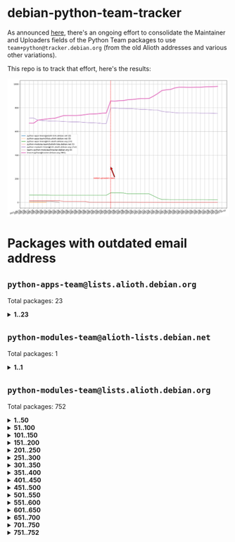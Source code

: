 # debian-python-team-tracker



As announced [here](https://lists.debian.org/debian-python/2021/08/msg00006.html), there's an ongoing effort to consolidate the Maintainer and Uploaders fields of the Python Team packages to use `team+python@tracker.debian.org` (from the old Alioth addresses and various other variations).



This repo is to track that effort, here's the results:



![Python team emails](images/python_team_emails.svg)


# Packages with outdated email address

## `python-apps-team@lists.alioth.debian.org`
Total packages: 23
<details>
<summary><b>1..23</b></summary>


| # | Package | Version |
| --- | --- | --- |
| 1 | [archmage](https://tracker.debian.org/archmage) | 1:0.4.2.1-1 |
| 2 | [beets](https://tracker.debian.org/beets) | 1.4.9-7 |
| 3 | [ctop](https://tracker.debian.org/ctop) | 1.0.0-2.1 |
| 4 | [cython](https://tracker.debian.org/cython) | 0.29.14-1 |
| 5 | [db2twitter](https://tracker.debian.org/db2twitter) | 0.6-1.1 |
| 6 | [dodgy](https://tracker.debian.org/dodgy) | 0.1.9-3 |
| 7 | [etm](https://tracker.debian.org/etm) | 3.2.30-1.1 |
| 8 | [firmware-microbit-micropython](https://tracker.debian.org/firmware-microbit-micropython) | 1.0.1-2 |
| 9 | [flatlatex](https://tracker.debian.org/flatlatex) | 0.8-1.1 |
| 10 | [freealchemist](https://tracker.debian.org/freealchemist) | 0.5-1.1 |
| 11 | [kanboard-cli](https://tracker.debian.org/kanboard-cli) | 0.0.2-1.1 |
| 12 | [lightyears](https://tracker.debian.org/lightyears) | 1.4-2 |
| 13 | [muttdown](https://tracker.debian.org/muttdown) | 0.3.4-1 |
| 14 | [pelican](https://tracker.debian.org/pelican) | 4.0.1+dfsg-1.1 |
| 15 | [pipenv](https://tracker.debian.org/pipenv) | 11.9.0-1.1 |
| 16 | [prospector](https://tracker.debian.org/prospector) | 1.1.7-2 |
| 17 | [pybik](https://tracker.debian.org/pybik) | 3.0-3.1 |
| 18 | [radon](https://tracker.debian.org/radon) | 4.1.0+dfsg-1 |
| 19 | [retweet](https://tracker.debian.org/retweet) | 0.10-1.1 |
| 20 | [sen](https://tracker.debian.org/sen) | 0.6.1-0.1 |
| 21 | [sinntp](https://tracker.debian.org/sinntp) | 1.6-1.2 |
| 22 | [smem](https://tracker.debian.org/smem) | 1.5-1.1 |
| 23 | [voltron](https://tracker.debian.org/voltron) | 0.1.7+git20200109-1.1 |
</details>

## `python-modules-team@alioth-lists.debian.net`
Total packages: 1
<details>
<summary><b>1..1</b></summary>


| # | Package | Version |
| --- | --- | --- |
| 1 | [setuptools-scm](https://tracker.debian.org/setuptools-scm) | 4.1.2-3 |
</details>

## `python-modules-team@lists.alioth.debian.org`
Total packages: 752
<details>
<summary><b>1..50</b></summary>


| # | Package | Version |
| --- | --- | --- |
| 1 | [aiowsgi](https://tracker.debian.org/aiowsgi) | 0.7-1.1 |
| 2 | [anorack](https://tracker.debian.org/anorack) | 0.2.7-1 |
| 3 | [anosql](https://tracker.debian.org/anosql) | 1.0.1-1 |
| 4 | [appdirs](https://tracker.debian.org/appdirs) | 1.4.4-1 |
| 5 | [asn1crypto](https://tracker.debian.org/asn1crypto) | 1.4.0-1 |
| 6 | [astral](https://tracker.debian.org/astral) | 1.6.1-2 |
| 7 | [authheaders](https://tracker.debian.org/authheaders) | 0.13.0-1 |
| 8 | [authres](https://tracker.debian.org/authres) | 1.2.0-2 |
| 9 | [automat](https://tracker.debian.org/automat) | 20.2.0-1 |
| 10 | [azure-cosmos-table-python](https://tracker.debian.org/azure-cosmos-table-python) | 1.0.5+git20191025-5 |
| 11 | [babelfish](https://tracker.debian.org/babelfish) | 0.5.4-3 |
| 12 | [bdist-nsi](https://tracker.debian.org/bdist-nsi) | 0.1.5-2 |
| 13 | [behave](https://tracker.debian.org/behave) | 1.2.6-3 |
| 14 | [bernhard](https://tracker.debian.org/bernhard) | 0.2.6-2 |
| 15 | [betamax](https://tracker.debian.org/betamax) | 0.8.1-2 |
| 16 | [bibtexparser](https://tracker.debian.org/bibtexparser) | 1.1.0+ds-3 |
| 17 | [binaryornot](https://tracker.debian.org/binaryornot) | 0.4.4+dfsg-4 |
| 18 | [bitstruct](https://tracker.debian.org/bitstruct) | 8.9.0-1 |
| 19 | [blessings](https://tracker.debian.org/blessings) | 1.6-3 |
| 20 | [blinker](https://tracker.debian.org/blinker) | 1.4+dfsg1-0.3 |
| 21 | [bottleneck](https://tracker.debian.org/bottleneck) | 1.2.1+ds1-2 |
| 22 | [case](https://tracker.debian.org/case) | 1.5.3+dfsg-3 |
| 23 | [celery-batches](https://tracker.debian.org/celery-batches) | 0.2-2 |
| 24 | [celery-haystack](https://tracker.debian.org/celery-haystack) | 0.10-4 |
| 25 | [cerealizer](https://tracker.debian.org/cerealizer) | 0.8.1-3 |
| 26 | [chardet](https://tracker.debian.org/chardet) | 4.0.0-1 |
| 27 | [chargebee-python](https://tracker.debian.org/chargebee-python) | 1.6.6-1 |
| 28 | [chargebee2-python](https://tracker.debian.org/chargebee2-python) | 2.7.3-1 |
| 29 | [circuits](https://tracker.debian.org/circuits) | 3.1.0+ds1-2 |
| 30 | [codicefiscale](https://tracker.debian.org/codicefiscale) | 0.9+ds0-2 |
| 31 | [colorclass](https://tracker.debian.org/colorclass) | 2.2.0-2.1 |
| 32 | [colorspacious](https://tracker.debian.org/colorspacious) | 1.1.2-2 |
| 33 | [commonmark](https://tracker.debian.org/commonmark) | 0.9.1-3 |
| 34 | [configobj](https://tracker.debian.org/configobj) | 5.0.6-4 |
| 35 | [constantly](https://tracker.debian.org/constantly) | 15.1.0-2 |
| 36 | [contextlib2](https://tracker.debian.org/contextlib2) | 0.6.0.post1-1 |
| 37 | [cookiecutter](https://tracker.debian.org/cookiecutter) | 1.6.0-4 |
| 38 | [coreapi](https://tracker.debian.org/coreapi) | 2.3.3-4 |
| 39 | [coreschema](https://tracker.debian.org/coreschema) | 0.0.4-3 |
| 40 | [cov-core](https://tracker.debian.org/cov-core) | 1.15.0-3 |
| 41 | [cppy](https://tracker.debian.org/cppy) | 1.1.0-2 |
| 42 | [cram](https://tracker.debian.org/cram) | 0.7-4 |
| 43 | [cssutils](https://tracker.debian.org/cssutils) | 1.0.2-3 |
| 44 | [d2to1](https://tracker.debian.org/d2to1) | 0.2.12-2 |
| 45 | [deap](https://tracker.debian.org/deap) | 1.3.1-2 |
| 46 | [debiancontributors](https://tracker.debian.org/debiancontributors) | 0.7.8-2 |
| 47 | [defusedxml](https://tracker.debian.org/defusedxml) | 0.6.0-2 |
| 48 | [devpi-common](https://tracker.debian.org/devpi-common) | 3.2.2-1.1 |
| 49 | [django-ajax-selects](https://tracker.debian.org/django-ajax-selects) | 1.7.0-3 |
| 50 | [django-anymail](https://tracker.debian.org/django-anymail) | 7.1.0-1 |
</details>
<details>
<summary><b>51..100</b></summary>

| # | Package | Version |
| --- | --- | --- |
| 51 | [django-bitfield](https://tracker.debian.org/django-bitfield) | 1.9.6-2 |
| 52 | [django-countries](https://tracker.debian.org/django-countries) | 6.0-1 |
| 53 | [django-dirtyfields](https://tracker.debian.org/django-dirtyfields) | 1.3.1-2 |
| 54 | [django-downloadview](https://tracker.debian.org/django-downloadview) | 2.1.1-1 |
| 55 | [django-environ](https://tracker.debian.org/django-environ) | 0.4.4-2 |
| 56 | [django-filter](https://tracker.debian.org/django-filter) | 2.4.0-1 |
| 57 | [django-fsm-admin](https://tracker.debian.org/django-fsm-admin) | 1.2.4-2 |
| 58 | [django-guardian](https://tracker.debian.org/django-guardian) | 2.0.0-2 |
| 59 | [django-hvad](https://tracker.debian.org/django-hvad) | 1.8.0-1.1 |
| 60 | [django-impersonate](https://tracker.debian.org/django-impersonate) | 1.5-1 |
| 61 | [django-js-reverse](https://tracker.debian.org/django-js-reverse) | 0.7.3-1.1 |
| 62 | [django-macaddress](https://tracker.debian.org/django-macaddress) | 1.5.0-2 |
| 63 | [django-markupfield](https://tracker.debian.org/django-markupfield) | 2.0.0-1 |
| 64 | [django-memoize](https://tracker.debian.org/django-memoize) | 2.2.0+dfsg-1 |
| 65 | [django-nose](https://tracker.debian.org/django-nose) | 1.4.6-2.1 |
| 66 | [django-notification](https://tracker.debian.org/django-notification) | 1.2.0-3 |
| 67 | [django-organizations](https://tracker.debian.org/django-organizations) | 1.1.2-1 |
| 68 | [django-pagination](https://tracker.debian.org/django-pagination) | 1.0.7-4 |
| 69 | [django-paintstore](https://tracker.debian.org/django-paintstore) | 0.2-4 |
| 70 | [django-picklefield](https://tracker.debian.org/django-picklefield) | 3.0.1-1 |
| 71 | [django-pipeline](https://tracker.debian.org/django-pipeline) | 1.6.14-3 |
| 72 | [django-q](https://tracker.debian.org/django-q) | 1.2.1-1 |
| 73 | [django-recurrence](https://tracker.debian.org/django-recurrence) | 1.10.3-1 |
| 74 | [django-redis-sessions](https://tracker.debian.org/django-redis-sessions) | 0.6.1-2 |
| 75 | [django-sass-processor](https://tracker.debian.org/django-sass-processor) | 0.8.2-1 |
| 76 | [django-setuptest](https://tracker.debian.org/django-setuptest) | 0.2.1-4 |
| 77 | [django-simple-redis-admin](https://tracker.debian.org/django-simple-redis-admin) | 1.4.0-2 |
| 78 | [django-stronghold](https://tracker.debian.org/django-stronghold) | 0.3.0+debian-2 |
| 79 | [django-uwsgi](https://tracker.debian.org/django-uwsgi) | 0.2.2-2 |
| 80 | [django-webpack-loader](https://tracker.debian.org/django-webpack-loader) | 0.6.0-2 |
| 81 | [django-websocket-redis](https://tracker.debian.org/django-websocket-redis) | 0.4.7-2 |
| 82 | [django-wkhtmltopdf](https://tracker.debian.org/django-wkhtmltopdf) | 3.3.0-1 |
| 83 | [django-xmlrpc](https://tracker.debian.org/django-xmlrpc) | 0.1.8-2 |
| 84 | [djangorestframework-api-key](https://tracker.debian.org/djangorestframework-api-key) | 2.0.0-2 |
| 85 | [djangorestframework-filters](https://tracker.debian.org/djangorestframework-filters) | 1.0.0.dev0-1 |
| 86 | [dkimpy](https://tracker.debian.org/dkimpy) | 1.0.5-1 |
| 87 | [dnsdiag](https://tracker.debian.org/dnsdiag) | 1.7.0-1 |
| 88 | [dnspython](https://tracker.debian.org/dnspython) | 2.0.0-1 |
| 89 | [dockerpty](https://tracker.debian.org/dockerpty) | 0.4.1-2 |
| 90 | [dominate](https://tracker.debian.org/dominate) | 2.3.1-2 |
| 91 | [doublex](https://tracker.debian.org/doublex) | 1.9.2-1 |
| 92 | [drf-generators](https://tracker.debian.org/drf-generators) | 0.5.0-1 |
| 93 | [easyprocess](https://tracker.debian.org/easyprocess) | 0.2.5-2 |
| 94 | [elasticsearch-curator](https://tracker.debian.org/elasticsearch-curator) | 5.8.1-1 |
| 95 | [entrypoints](https://tracker.debian.org/entrypoints) | 0.3-3 |
| 96 | [enum34](https://tracker.debian.org/enum34) | 1.1.6-4 |
| 97 | [enzyme](https://tracker.debian.org/enzyme) | 0.4.1-2 |
| 98 | [exam](https://tracker.debian.org/exam) | 0.10.5-3 |
| 99 | [factory-boy](https://tracker.debian.org/factory-boy) | 2.11.1-3 |
| 100 | [faker](https://tracker.debian.org/faker) | 0.9.3-0.1 |
</details>
<details>
<summary><b>101..150</b></summary>

| # | Package | Version |
| --- | --- | --- |
| 101 | [fakesleep](https://tracker.debian.org/fakesleep) | 0.1-2 |
| 102 | [fastchunking](https://tracker.debian.org/fastchunking) | 0.0.3-2 |
| 103 | [fastkml](https://tracker.debian.org/fastkml) | 0.11-3 |
| 104 | [feedgenerator](https://tracker.debian.org/feedgenerator) | 1.9-2 |
| 105 | [flake8-docstrings](https://tracker.debian.org/flake8-docstrings) | 1.1.0-1.1 |
| 106 | [flake8-polyfill](https://tracker.debian.org/flake8-polyfill) | 1.0.2-2 |
| 107 | [flask-api](https://tracker.debian.org/flask-api) | 1.1+dfsg-1.1 |
| 108 | [flask-assets](https://tracker.debian.org/flask-assets) | 2.0-1 |
| 109 | [flask-babelex](https://tracker.debian.org/flask-babelex) | 0.9.4-1 |
| 110 | [flask-bcrypt](https://tracker.debian.org/flask-bcrypt) | 0.7.1-2 |
| 111 | [flask-compress](https://tracker.debian.org/flask-compress) | 1.4.0-3 |
| 112 | [flask-gravatar](https://tracker.debian.org/flask-gravatar) | 0.4.2-2 |
| 113 | [flask-htmlmin](https://tracker.debian.org/flask-htmlmin) | 1.3.2-2 |
| 114 | [flask-ldapconn](https://tracker.debian.org/flask-ldapconn) | 0.7.2-1.1 |
| 115 | [flask-limiter](https://tracker.debian.org/flask-limiter) | 1.0.1-2 |
| 116 | [flask-login](https://tracker.debian.org/flask-login) | 0.5.0-1 |
| 117 | [flask-mail](https://tracker.debian.org/flask-mail) | 0.9.1+dfsg1-1.1 |
| 118 | [flask-mongoengine](https://tracker.debian.org/flask-mongoengine) | 0.9.3-4 |
| 119 | [flask-multistatic](https://tracker.debian.org/flask-multistatic) | 1.0-2 |
| 120 | [flask-paranoid](https://tracker.debian.org/flask-paranoid) | 0.2.0-3.1 |
| 121 | [flask-principal](https://tracker.debian.org/flask-principal) | 0.4.0-2 |
| 122 | [flask-script](https://tracker.debian.org/flask-script) | 2.0.6-2 |
| 123 | [flask-silk](https://tracker.debian.org/flask-silk) | 0.2-18 |
| 124 | [flask-wtf](https://tracker.debian.org/flask-wtf) | 0.14.3-1 |
| 125 | [flufl.bounce](https://tracker.debian.org/flufl.bounce) | 3.0.1-1 |
| 126 | [flufl.enum](https://tracker.debian.org/flufl.enum) | 4.1.1-3 |
| 127 | [flufl.i18n](https://tracker.debian.org/flufl.i18n) | 3.0.1-1 |
| 128 | [flufl.lock](https://tracker.debian.org/flufl.lock) | 5.0.1-1 |
| 129 | [flufl.password](https://tracker.debian.org/flufl.password) | 1.3-3 |
| 130 | [flufl.testing](https://tracker.debian.org/flufl.testing) | 0.7-2 |
| 131 | [freetype-py](https://tracker.debian.org/freetype-py) | 2.2.0-1 |
| 132 | [gerritlib](https://tracker.debian.org/gerritlib) | 0.8.0-2 |
| 133 | [gmplot](https://tracker.debian.org/gmplot) | 1.2.0-2 |
| 134 | [gpxpy](https://tracker.debian.org/gpxpy) | 1.4.2-1 |
| 135 | [gtextfsm](https://tracker.debian.org/gtextfsm) | 1.1.0-2 |
| 136 | [gtts](https://tracker.debian.org/gtts) | 2.0.3-1 |
| 137 | [gtts-token](https://tracker.debian.org/gtts-token) | 1.1.3-1 |
| 138 | [guzzle-sphinx-theme](https://tracker.debian.org/guzzle-sphinx-theme) | 0.7.11-5 |
| 139 | [hachoir](https://tracker.debian.org/hachoir) | 3.1.0+dfsg-3 |
| 140 | [haproxy-log-analysis](https://tracker.debian.org/haproxy-log-analysis) | 2.0~b0-2 |
| 141 | [heapdict](https://tracker.debian.org/heapdict) | 1.0.1-1 |
| 142 | [hiro](https://tracker.debian.org/hiro) | 0.5-2 |
| 143 | [httpx](https://tracker.debian.org/httpx) | 0.16.1-1 |
| 144 | [hypothesis-auto](https://tracker.debian.org/hypothesis-auto) | 1.1.4-2 |
| 145 | [importmagic](https://tracker.debian.org/importmagic) | 0.1.7-2 |
| 146 | [inflection](https://tracker.debian.org/inflection) | 0.3.1-2 |
| 147 | [ipdb](https://tracker.debian.org/ipdb) | 0.13.3-1 |
| 148 | [isodate](https://tracker.debian.org/isodate) | 0.6.0-2 |
| 149 | [itypes](https://tracker.debian.org/itypes) | 1.1.0-4 |
| 150 | [jaraco.itertools](https://tracker.debian.org/jaraco.itertools) | 2.0.1-4 |
</details>
<details>
<summary><b>151..200</b></summary>

| # | Package | Version |
| --- | --- | --- |
| 151 | [javaproperties](https://tracker.debian.org/javaproperties) | 0.7.0-1 |
| 152 | [jinja2-time](https://tracker.debian.org/jinja2-time) | 0.2.0-2 |
| 153 | [jpy](https://tracker.debian.org/jpy) | 0.9.0-3 |
| 154 | [jpylyzer](https://tracker.debian.org/jpylyzer) | 2.0.0-3 |
| 155 | [json-tricks](https://tracker.debian.org/json-tricks) | 3.11.0-2 |
| 156 | [jsonhyperschema-codec](https://tracker.debian.org/jsonhyperschema-codec) | 1.0.3-2 |
| 157 | [jsonpickle](https://tracker.debian.org/jsonpickle) | 1.2-1 |
| 158 | [junos-eznc](https://tracker.debian.org/junos-eznc) | 2.1.7-3 |
| 159 | [jupyter-sphinx-theme](https://tracker.debian.org/jupyter-sphinx-theme) | 0.0.6+ds1-10 |
| 160 | [kitchen](https://tracker.debian.org/kitchen) | 1.2.6-2 |
| 161 | [kivy](https://tracker.debian.org/kivy) | 1.11.0-2 |
| 162 | [kiwisolver](https://tracker.debian.org/kiwisolver) | 1.3.1-1 |
| 163 | [lazr.delegates](https://tracker.debian.org/lazr.delegates) | 2.0.3-2 |
| 164 | [lazr.smtptest](https://tracker.debian.org/lazr.smtptest) | 2.0.3-2 |
| 165 | [lexicon](https://tracker.debian.org/lexicon) | 3.3.17-1 |
| 166 | [libthumbor](https://tracker.debian.org/libthumbor) | 1.3.3-2 |
| 167 | [logilab-constraint](https://tracker.debian.org/logilab-constraint) | 0.6.0-2 |
| 168 | [mako](https://tracker.debian.org/mako) | 1.1.3+ds1-2 |
| 169 | [mando](https://tracker.debian.org/mando) | 0.6.4-5 |
| 170 | [manuel](https://tracker.debian.org/manuel) | 1.10.1-2 |
| 171 | [markupsafe](https://tracker.debian.org/markupsafe) | 1.1.1-1 |
| 172 | [mercurial-extension-utils](https://tracker.debian.org/mercurial-extension-utils) | 1.5.1-1 |
| 173 | [mercurial-extension-utils](https://tracker.debian.org/mercurial-extension-utils) | 1.5.1-3 |
| 174 | [mercurial-keyring](https://tracker.debian.org/mercurial-keyring) | 1.3.1-3 |
| 175 | [microsoft-authentication-extensions-for-python](https://tracker.debian.org/microsoft-authentication-extensions-for-python) | 0.3.0-1 |
| 176 | [milksnake](https://tracker.debian.org/milksnake) | 0.1.5-1 |
| 177 | [mimerender](https://tracker.debian.org/mimerender) | 0.6.0-2 |
| 178 | [mmllib](https://tracker.debian.org/mmllib) | 0.3.0.post1-2 |
| 179 | [mockldap](https://tracker.debian.org/mockldap) | 0.3.0-4 |
| 180 | [modernize](https://tracker.debian.org/modernize) | 0.7-2 |
| 181 | [moksha.common](https://tracker.debian.org/moksha.common) | 1.2.5-4 |
| 182 | [more-itertools](https://tracker.debian.org/more-itertools) | 4.2.0-3 |
| 183 | [mrtparse](https://tracker.debian.org/mrtparse) | 1.6-2 |
| 184 | [multiprocess](https://tracker.debian.org/multiprocess) | 0.70.11.1-1 |
| 185 | [musicbrainzngs](https://tracker.debian.org/musicbrainzngs) | 0.7.1-2 |
| 186 | [mutagen](https://tracker.debian.org/mutagen) | 1.45.1-2 |
| 187 | [mwic](https://tracker.debian.org/mwic) | 0.7.8-1 |
| 188 | [mysql-connector-python](https://tracker.debian.org/mysql-connector-python) | 8.0.15-2 |
| 189 | [nb2plots](https://tracker.debian.org/nb2plots) | 0.6-2 |
| 190 | [netifaces](https://tracker.debian.org/netifaces) | 0.10.9-0.2 |
| 191 | [netmiko](https://tracker.debian.org/netmiko) | 2.4.2-1 |
| 192 | [networkx](https://tracker.debian.org/networkx) | 2.5+ds-2 |
| 193 | [nose](https://tracker.debian.org/nose) | 1.3.7-6 |
| 194 | [nose](https://tracker.debian.org/nose) | 1.3.7-7 |
| 195 | [nose2](https://tracker.debian.org/nose2) | 0.9.2-1 |
| 196 | [nose2-cov](https://tracker.debian.org/nose2-cov) | 1.0a4-3 |
| 197 | [ntplib](https://tracker.debian.org/ntplib) | 0.3.3-2 |
| 198 | [numpy-stl](https://tracker.debian.org/numpy-stl) | 2.9.0-1 |
| 199 | [numpydoc](https://tracker.debian.org/numpydoc) | 1.1.0-3 |
| 200 | [obsub](https://tracker.debian.org/obsub) | 0.2-4 |
</details>
<details>
<summary><b>201..250</b></summary>

| # | Package | Version |
| --- | --- | --- |
| 201 | [okasha](https://tracker.debian.org/okasha) | 0.2.4-4 |
| 202 | [overpass](https://tracker.debian.org/overpass) | 0.7-1 |
| 203 | [paramiko](https://tracker.debian.org/paramiko) | 2.7.2-1 |
| 204 | [pastescript](https://tracker.debian.org/pastescript) | 2.0.2-4 |
| 205 | [pcapy](https://tracker.debian.org/pcapy) | 0.11.4-2 |
| 206 | [pdfkit](https://tracker.debian.org/pdfkit) | 0.6.1-2 |
| 207 | [pep8](https://tracker.debian.org/pep8) | 1.7.1-9 |
| 208 | [pep8-naming](https://tracker.debian.org/pep8-naming) | 0.10.0-1 |
| 209 | [pg8000](https://tracker.debian.org/pg8000) | 1.10.6-2 |
| 210 | [pidcat](https://tracker.debian.org/pidcat) | 2.1.0-4 |
| 211 | [pilkit](https://tracker.debian.org/pilkit) | 2.0-3 |
| 212 | [plastex](https://tracker.debian.org/plastex) | 2.1-2 |
| 213 | [ply](https://tracker.debian.org/ply) | 3.11-4 |
| 214 | [portio](https://tracker.debian.org/portio) | 0.5-4 |
| 215 | [postgresfixture](https://tracker.debian.org/postgresfixture) | 0.4.2-1 |
| 216 | [power](https://tracker.debian.org/power) | 1.4+dfsg-4 |
| 217 | [pprintpp](https://tracker.debian.org/pprintpp) | 0.4.0-2 |
| 218 | [preggy](https://tracker.debian.org/preggy) | 1.4.4-1 |
| 219 | [prettytable](https://tracker.debian.org/prettytable) | 0.7.2-5 |
| 220 | [proxmoxer](https://tracker.debian.org/proxmoxer) | 1.0.3-2 |
| 221 | [ptable](https://tracker.debian.org/ptable) | 0.9.2-2 |
| 222 | [py-macaroon-bakery](https://tracker.debian.org/py-macaroon-bakery) | 1.3.1-1 |
| 223 | [py-radix](https://tracker.debian.org/py-radix) | 0.10.0-3 |
| 224 | [py3dns](https://tracker.debian.org/py3dns) | 3.2.1-1 |
| 225 | [pyacoustid](https://tracker.debian.org/pyacoustid) | 1.2.0-2 |
| 226 | [pyasn1](https://tracker.debian.org/pyasn1) | 0.4.8-1 |
| 227 | [pybindgen](https://tracker.debian.org/pybindgen) | 0.20.0+dfsg1-2 |
| 228 | [pycairo](https://tracker.debian.org/pycairo) | 1.16.2-3 |
| 229 | [pycairo](https://tracker.debian.org/pycairo) | 1.16.2-4 |
| 230 | [pycallgraph](https://tracker.debian.org/pycallgraph) | 1.1.3-1.2 |
| 231 | [pycares](https://tracker.debian.org/pycares) | 3.1.1-1 |
| 232 | [pychm](https://tracker.debian.org/pychm) | 0.8.6-2 |
| 233 | [pycifrw](https://tracker.debian.org/pycifrw) | 4.4-2 |
| 234 | [pyclamd](https://tracker.debian.org/pyclamd) | 0.4.0-2 |
| 235 | [pycodestyle](https://tracker.debian.org/pycodestyle) | 2.6.0-1 |
| 236 | [pycparser](https://tracker.debian.org/pycparser) | 2.20-3 |
| 237 | [pycryptodome](https://tracker.debian.org/pycryptodome) | 3.9.7+dfsg1-1 |
| 238 | [pycxx](https://tracker.debian.org/pycxx) | 7.1.4-0.1 |
| 239 | [pydbus](https://tracker.debian.org/pydbus) | 0.6.0-4 |
| 240 | [pydenticon](https://tracker.debian.org/pydenticon) | 0.3.1-2 |
| 241 | [pydispatcher](https://tracker.debian.org/pydispatcher) | 2.0.5-2 |
| 242 | [pydle](https://tracker.debian.org/pydle) | 0.9.4-2 |
| 243 | [pyeapi](https://tracker.debian.org/pyeapi) | 0.8.1-2 |
| 244 | [pyee](https://tracker.debian.org/pyee) | 7.0.2-1 |
| 245 | [pyenchant](https://tracker.debian.org/pyenchant) | 3.2.0-1 |
| 246 | [pyfg](https://tracker.debian.org/pyfg) | 0.50-2 |
| 247 | [pyfiglet](https://tracker.debian.org/pyfiglet) | 0.8.0+dfsg-1 |
| 248 | [pyfribidi](https://tracker.debian.org/pyfribidi) | 0.12.0+repack-7 |
| 249 | [pygame](https://tracker.debian.org/pygame) | 1.9.6+dfsg-2 |
| 250 | [pygeoif](https://tracker.debian.org/pygeoif) | 0.7-2 |
</details>
<details>
<summary><b>251..300</b></summary>

| # | Package | Version |
| --- | --- | --- |
| 251 | [pygithub](https://tracker.debian.org/pygithub) | 1.43.7-1 |
| 252 | [pygments](https://tracker.debian.org/pygments) | 2.3.1+dfsg-3 |
| 253 | [pygtail](https://tracker.debian.org/pygtail) | 0.6.1-2 |
| 254 | [pygtkspellcheck](https://tracker.debian.org/pygtkspellcheck) | 4.0.5-2 |
| 255 | [pyhamcrest](https://tracker.debian.org/pyhamcrest) | 1.9.0-3 |
| 256 | [pyicu](https://tracker.debian.org/pyicu) | 2.5-1 |
| 257 | [pyinotify](https://tracker.debian.org/pyinotify) | 0.9.6-1.3 |
| 258 | [pyiosxr](https://tracker.debian.org/pyiosxr) | 0.52-1.1 |
| 259 | [pyjavaproperties](https://tracker.debian.org/pyjavaproperties) | 0.7-2 |
| 260 | [pyjokes](https://tracker.debian.org/pyjokes) | 0.5.0-3 |
| 261 | [pykcs11](https://tracker.debian.org/pykcs11) | 1.5.10-1 |
| 262 | [pylama](https://tracker.debian.org/pylama) | 7.4.3-3 |
| 263 | [pylibmc](https://tracker.debian.org/pylibmc) | 1.5.2-3 |
| 264 | [pylint-celery](https://tracker.debian.org/pylint-celery) | 0.3-5 |
| 265 | [pylint-common](https://tracker.debian.org/pylint-common) | 0.2.5-4 |
| 266 | [pylint-django](https://tracker.debian.org/pylint-django) | 2.0.13-1 |
| 267 | [pylint-flask](https://tracker.debian.org/pylint-flask) | 0.5-4 |
| 268 | [pylint-plugin-utils](https://tracker.debian.org/pylint-plugin-utils) | 0.6-1 |
| 269 | [pymacs](https://tracker.debian.org/pymacs) | 0.25-3 |
| 270 | [pymilter](https://tracker.debian.org/pymilter) | 1.0.4-2 |
| 271 | [pymodbus](https://tracker.debian.org/pymodbus) | 2.1.0+dfsg-2 |
| 272 | [pymssql](https://tracker.debian.org/pymssql) | 2.1.4+dfsg-3 |
| 273 | [pymupdf](https://tracker.debian.org/pymupdf) | 1.17.4+ds1-2 |
| 274 | [pynag](https://tracker.debian.org/pynag) | 1.1.2+dfsg-2 |
| 275 | [pynliner](https://tracker.debian.org/pynliner) | 0.8.0-2 |
| 276 | [pyopengl](https://tracker.debian.org/pyopengl) | 3.1.5+dfsg-1 |
| 277 | [pypandoc](https://tracker.debian.org/pypandoc) | 1.5+ds0-1 |
| 278 | [pyparsing](https://tracker.debian.org/pyparsing) | 2.4.7-1 |
| 279 | [pyphen](https://tracker.debian.org/pyphen) | 0.9.5-3 |
| 280 | [pyprind](https://tracker.debian.org/pyprind) | 2.11.2-2 |
| 281 | [pyquery](https://tracker.debian.org/pyquery) | 1.2.9-4 |
| 282 | [pyrad](https://tracker.debian.org/pyrad) | 2.1-2 |
| 283 | [pyrfc3339](https://tracker.debian.org/pyrfc3339) | 1.1-2 |
| 284 | [pyrsistent](https://tracker.debian.org/pyrsistent) | 0.15.5-1 |
| 285 | [pysendfile](https://tracker.debian.org/pysendfile) | 2.0.1-3 |
| 286 | [pysimplesoap](https://tracker.debian.org/pysimplesoap) | 1.16.2-3 |
| 287 | [pysmi](https://tracker.debian.org/pysmi) | 0.3.2-2 |
| 288 | [pysodium](https://tracker.debian.org/pysodium) | 0.7.0-2 |
| 289 | [pyspf](https://tracker.debian.org/pyspf) | 2.0.14-2 |
| 290 | [pysrt](https://tracker.debian.org/pysrt) | 1.0.1-2 |
| 291 | [pyssim](https://tracker.debian.org/pyssim) | 0.2-2 |
| 292 | [pystemd](https://tracker.debian.org/pystemd) | 0.7.0-4 |
| 293 | [pysubnettree](https://tracker.debian.org/pysubnettree) | 0.33-1 |
| 294 | [pytaglib](https://tracker.debian.org/pytaglib) | 0.3.6+dfsg-2 |
| 295 | [pytds](https://tracker.debian.org/pytds) | 1.10.0-1 |
| 296 | [pytest-arraydiff](https://tracker.debian.org/pytest-arraydiff) | 0.3-1 |
| 297 | [pytest-bdd](https://tracker.debian.org/pytest-bdd) | 3.2.1-1 |
| 298 | [pytest-cookies](https://tracker.debian.org/pytest-cookies) | 0.4.0-1 |
| 299 | [pytest-django](https://tracker.debian.org/pytest-django) | 3.5.1-1 |
| 300 | [pytest-expect](https://tracker.debian.org/pytest-expect) | 1.1.0-2 |
</details>
<details>
<summary><b>301..350</b></summary>

| # | Package | Version |
| --- | --- | --- |
| 301 | [pytest-forked](https://tracker.debian.org/pytest-forked) | 1.3.0-1 |
| 302 | [pytest-helpers-namespace](https://tracker.debian.org/pytest-helpers-namespace) | 2019.1.8-1 |
| 303 | [pytest-httpbin](https://tracker.debian.org/pytest-httpbin) | 1.0.0-2 |
| 304 | [pytest-instafail](https://tracker.debian.org/pytest-instafail) | 0.4.2-1 |
| 305 | [pytest-remotedata](https://tracker.debian.org/pytest-remotedata) | 0.3.2-1 |
| 306 | [pytest-runner](https://tracker.debian.org/pytest-runner) | 2.11.1-1.2 |
| 307 | [pytest-sugar](https://tracker.debian.org/pytest-sugar) | 0.9.4-1 |
| 308 | [pytest-tornado](https://tracker.debian.org/pytest-tornado) | 0.8.1-1 |
| 309 | [pytest-vcr](https://tracker.debian.org/pytest-vcr) | 1.0.2-2 |
| 310 | [pytest-xvfb](https://tracker.debian.org/pytest-xvfb) | 1.2.0-1 |
| 311 | [python-activipy](https://tracker.debian.org/python-activipy) | 0.1-7 |
| 312 | [python-adal](https://tracker.debian.org/python-adal) | 1.2.2-1 |
| 313 | [python-agate](https://tracker.debian.org/python-agate) | 1.6.1-1 |
| 314 | [python-agate-excel](https://tracker.debian.org/python-agate-excel) | 0.2.3-1 |
| 315 | [python-aiohttp-security](https://tracker.debian.org/python-aiohttp-security) | 0.4.0-2 |
| 316 | [python-aiohttp-session](https://tracker.debian.org/python-aiohttp-session) | 2.9.0-2 |
| 317 | [python-aioinflux](https://tracker.debian.org/python-aioinflux) | 0.9.0-2 |
| 318 | [python-aiomeasures](https://tracker.debian.org/python-aiomeasures) | 0.5.14-3 |
| 319 | [python-altair](https://tracker.debian.org/python-altair) | 4.0.1-2 |
| 320 | [python-altgraph](https://tracker.debian.org/python-altgraph) | 0.17+ds0-1 |
| 321 | [python-amqplib](https://tracker.debian.org/python-amqplib) | 1.0.2-2 |
| 322 | [python-anyjson](https://tracker.debian.org/python-anyjson) | 0.3.3-2 |
| 323 | [python-apptools](https://tracker.debian.org/python-apptools) | 4.5.0-1.1 |
| 324 | [python-aptly](https://tracker.debian.org/python-aptly) | 0.12.10-2 |
| 325 | [python-argon2](https://tracker.debian.org/python-argon2) | 18.3.0-2 |
| 326 | [python-args](https://tracker.debian.org/python-args) | 0.1.0-3 |
| 327 | [python-arpy](https://tracker.debian.org/python-arpy) | 1.1.1-4 |
| 328 | [python-astor](https://tracker.debian.org/python-astor) | 0.8.1-1 |
| 329 | [python-async-timeout](https://tracker.debian.org/python-async-timeout) | 3.0.1-1.1 |
| 330 | [python-azure-devtools](https://tracker.debian.org/python-azure-devtools) | 1.2.0-1 |
| 331 | [python-base58](https://tracker.debian.org/python-base58) | 1.0.3-1.1 |
| 332 | [python-bcdoc](https://tracker.debian.org/python-bcdoc) | 0.16.0-2 |
| 333 | [python-bioblend](https://tracker.debian.org/python-bioblend) | 0.7.0-3 |
| 334 | [python-bitbucket-api](https://tracker.debian.org/python-bitbucket-api) | 0.5.0-3 |
| 335 | [python-box](https://tracker.debian.org/python-box) | 3.4.6-2 |
| 336 | [python-btrees](https://tracker.debian.org/python-btrees) | 4.3.1-2 |
| 337 | [python-cachecontrol](https://tracker.debian.org/python-cachecontrol) | 0.12.6-1 |
| 338 | [python-can](https://tracker.debian.org/python-can) | 3.3.2.final~github-2 |
| 339 | [python-cement](https://tracker.debian.org/python-cement) | 2.10.0-2 |
| 340 | [python-cerberus](https://tracker.debian.org/python-cerberus) | 1.3.2-1 |
| 341 | [python-click](https://tracker.debian.org/python-click) | 7.1.2-1 |
| 342 | [python-click-log](https://tracker.debian.org/python-click-log) | 0.2.1-2 |
| 343 | [python-click-threading](https://tracker.debian.org/python-click-threading) | 0.4.4-2 |
| 344 | [python-clint](https://tracker.debian.org/python-clint) | 0.5.1-3 |
| 345 | [python-cluster](https://tracker.debian.org/python-cluster) | 1.3.3-3 |
| 346 | [python-cmarkgfm](https://tracker.debian.org/python-cmarkgfm) | 0.4.2-1 |
| 347 | [python-coloredlogs](https://tracker.debian.org/python-coloredlogs) | 7.3-2 |
| 348 | [python-colour](https://tracker.debian.org/python-colour) | 0.1.5-2 |
| 349 | [python-commentjson](https://tracker.debian.org/python-commentjson) | 0.8.3-2 |
| 350 | [python-consul](https://tracker.debian.org/python-consul) | 0.7.1-1.1 |
</details>
<details>
<summary><b>351..400</b></summary>

| # | Package | Version |
| --- | --- | --- |
| 351 | [python-cookies](https://tracker.debian.org/python-cookies) | 2.2.1-3 |
| 352 | [python-cpuinfo](https://tracker.debian.org/python-cpuinfo) | 5.0.0-2 |
| 353 | [python-crcmod](https://tracker.debian.org/python-crcmod) | 1.7+dfsg-2 |
| 354 | [python-cs](https://tracker.debian.org/python-cs) | 2.7.1-1 |
| 355 | [python-cssselect2](https://tracker.debian.org/python-cssselect2) | 0.3.0-1 |
| 356 | [python-cycler](https://tracker.debian.org/python-cycler) | 0.10.0-3 |
| 357 | [python-daiquiri](https://tracker.debian.org/python-daiquiri) | 1.6.0-1 |
| 358 | [python-dbfread](https://tracker.debian.org/python-dbfread) | 2.0.7-3 |
| 359 | [python-decorator](https://tracker.debian.org/python-decorator) | 4.4.2-2 |
| 360 | [python-demjson](https://tracker.debian.org/python-demjson) | 2.2.4-5 |
| 361 | [python-diaspy](https://tracker.debian.org/python-diaspy) | 0.6.0-2 |
| 362 | [python-dict2xml](https://tracker.debian.org/python-dict2xml) | 1.7.0-1 |
| 363 | [python-dictobj](https://tracker.debian.org/python-dictobj) | 0.4-4 |
| 364 | [python-distro](https://tracker.debian.org/python-distro) | 1.5.0-1 |
| 365 | [python-distutils-extra](https://tracker.debian.org/python-distutils-extra) | 2.45 |
| 366 | [python-django-braces](https://tracker.debian.org/python-django-braces) | 1.14.0-1 |
| 367 | [python-django-casclient](https://tracker.debian.org/python-django-casclient) | 1.5.3-1 |
| 368 | [python-django-dbconn-retry](https://tracker.debian.org/python-django-dbconn-retry) | 0.1.5-1.1 |
| 369 | [python-django-etcd-settings](https://tracker.debian.org/python-django-etcd-settings) | 0.1.13+dfsg-3 |
| 370 | [python-django-gravatar2](https://tracker.debian.org/python-django-gravatar2) | 1.4.4-2 |
| 371 | [python-django-imagekit](https://tracker.debian.org/python-django-imagekit) | 4.0.2-3 |
| 372 | [python-django-jsonfield](https://tracker.debian.org/python-django-jsonfield) | 1.4.0-2 |
| 373 | [python-django-ordered-model](https://tracker.debian.org/python-django-ordered-model) | 3.4.1-1 |
| 374 | [python-django-push-notifications](https://tracker.debian.org/python-django-push-notifications) | 1.4.1-1 |
| 375 | [python-django-rest-framework-guardian](https://tracker.debian.org/python-django-rest-framework-guardian) | 0.3.0-2 |
| 376 | [python-django-rest-hooks](https://tracker.debian.org/python-django-rest-hooks) | 1.6.0-1.1 |
| 377 | [python-django-rules](https://tracker.debian.org/python-django-rules) | 2.2.0-1 |
| 378 | [python-django-simple-history](https://tracker.debian.org/python-django-simple-history) | 2.7.0-1.1 |
| 379 | [python-django-split-settings](https://tracker.debian.org/python-django-split-settings) | 0.3.0-2 |
| 380 | [python-dmidecode](https://tracker.debian.org/python-dmidecode) | 3.12.2-11 |
| 381 | [python-dnslib](https://tracker.debian.org/python-dnslib) | 0.9.14-1 |
| 382 | [python-docutils](https://tracker.debian.org/python-docutils) | 0.16+dfsg-2 |
| 383 | [python-doubleratchet](https://tracker.debian.org/python-doubleratchet) | 0.6.0-2 |
| 384 | [python-dpkt](https://tracker.debian.org/python-dpkt) | 1.9.2-2 |
| 385 | [python-dynaconf](https://tracker.debian.org/python-dynaconf) | 2.2.3-2 |
| 386 | [python-easywebdav](https://tracker.debian.org/python-easywebdav) | 1.2.0-8 |
| 387 | [python-enable](https://tracker.debian.org/python-enable) | 4.8.1-1 |
| 388 | [python-envisage](https://tracker.debian.org/python-envisage) | 4.9.0-2.1 |
| 389 | [python-envparse](https://tracker.debian.org/python-envparse) | 0.2.0-2 |
| 390 | [python-envs](https://tracker.debian.org/python-envs) | 1.2.6-1.1 |
| 391 | [python-epc](https://tracker.debian.org/python-epc) | 0.0.5-3 |
| 392 | [python-etcd](https://tracker.debian.org/python-etcd) | 0.4.5-2 |
| 393 | [python-ethtool](https://tracker.debian.org/python-ethtool) | 0.14-3 |
| 394 | [python-ewmh](https://tracker.debian.org/python-ewmh) | 0.1.6-2 |
| 395 | [python-exchangelib](https://tracker.debian.org/python-exchangelib) | 3.2.0-1 |
| 396 | [python-exotel](https://tracker.debian.org/python-exotel) | 0.1.5-2 |
| 397 | [python-fastimport](https://tracker.debian.org/python-fastimport) | 0.9.8-5 |
| 398 | [python-feather-format](https://tracker.debian.org/python-feather-format) | 0.3.1+dfsg1-4 |
| 399 | [python-flaky](https://tracker.debian.org/python-flaky) | 3.7.0-1 |
| 400 | [python-flask-jwt-extended](https://tracker.debian.org/python-flask-jwt-extended) | 3.24.1-2 |
</details>
<details>
<summary><b>401..450</b></summary>

| # | Package | Version |
| --- | --- | --- |
| 401 | [python-flask-marshmallow](https://tracker.debian.org/python-flask-marshmallow) | 0.10.1-4 |
| 402 | [python-flask-seeder](https://tracker.debian.org/python-flask-seeder) | 0.1~a2-2 |
| 403 | [python-flor](https://tracker.debian.org/python-flor) | 1.1.3-1 |
| 404 | [python-ftputil](https://tracker.debian.org/python-ftputil) | 3.4-3 |
| 405 | [python-fudge](https://tracker.debian.org/python-fudge) | 1.1.0-2 |
| 406 | [python-gammu](https://tracker.debian.org/python-gammu) | 2.12-2 |
| 407 | [python-gear](https://tracker.debian.org/python-gear) | 0.5.8-5 |
| 408 | [python-genty](https://tracker.debian.org/python-genty) | 1.3.2-1 |
| 409 | [python-geoip](https://tracker.debian.org/python-geoip) | 1.3.2-3 |
| 410 | [python-geoip2](https://tracker.debian.org/python-geoip2) | 2.9.0+dfsg1-2 |
| 411 | [python-getdns](https://tracker.debian.org/python-getdns) | 1.0.0~b1-2 |
| 412 | [python-gflags](https://tracker.debian.org/python-gflags) | 1.5.1-7 |
| 413 | [python-glob2](https://tracker.debian.org/python-glob2) | 0.5-3 |
| 414 | [python-gmpy2](https://tracker.debian.org/python-gmpy2) | 2.1.0~b5-0.1 |
| 415 | [python-gntp](https://tracker.debian.org/python-gntp) | 1.0.3-2 |
| 416 | [python-gnupg](https://tracker.debian.org/python-gnupg) | 0.4.6-1 |
| 417 | [python-grpc-tools](https://tracker.debian.org/python-grpc-tools) | 1.14.1-1 |
| 418 | [python-guizero](https://tracker.debian.org/python-guizero) | 1.1.0+dfsg1-2 |
| 419 | [python-hashids](https://tracker.debian.org/python-hashids) | 1.3.1-1 |
| 420 | [python-hidapi](https://tracker.debian.org/python-hidapi) | 0.9.0.post3-2 |
| 421 | [python-hiredis](https://tracker.debian.org/python-hiredis) | 1.0.1-1 |
| 422 | [python-hpilo](https://tracker.debian.org/python-hpilo) | 4.3-3 |
| 423 | [python-html2text](https://tracker.debian.org/python-html2text) | 2020.1.16-1 |
| 424 | [python-http-parser](https://tracker.debian.org/python-http-parser) | 0.9.0-1 |
| 425 | [python-httptools](https://tracker.debian.org/python-httptools) | 0.1.1-1 |
| 426 | [python-ibm-cloud-sdk-core](https://tracker.debian.org/python-ibm-cloud-sdk-core) | 1.6.2-1 |
| 427 | [python-icalendar](https://tracker.debian.org/python-icalendar) | 4.0.3-4 |
| 428 | [python-idna](https://tracker.debian.org/python-idna) | 2.10-1 |
| 429 | [python-imagesize](https://tracker.debian.org/python-imagesize) | 1.2.0-2 |
| 430 | [python-iniparse](https://tracker.debian.org/python-iniparse) | 0.4-3 |
| 431 | [python-ipaddr](https://tracker.debian.org/python-ipaddr) | 2.2.0-4 |
| 432 | [python-ipaddress](https://tracker.debian.org/python-ipaddress) | 1.0.23-1 |
| 433 | [python-ipfix](https://tracker.debian.org/python-ipfix) | 0.9.7-2 |
| 434 | [python-irodsclient](https://tracker.debian.org/python-irodsclient) | 0.8.1-2 |
| 435 | [python-isc-dhcp-leases](https://tracker.debian.org/python-isc-dhcp-leases) | 0.9.1-2 |
| 436 | [python-iso3166](https://tracker.debian.org/python-iso3166) | 0.8.git20170319-2 |
| 437 | [python-isoweek](https://tracker.debian.org/python-isoweek) | 1.3.3-3 |
| 438 | [python-jmespath](https://tracker.debian.org/python-jmespath) | 0.10.0-1 |
| 439 | [python-jsonrpc](https://tracker.debian.org/python-jsonrpc) | 1.13.0-1 |
| 440 | [python-junit-xml](https://tracker.debian.org/python-junit-xml) | 1.9-1 |
| 441 | [python-kanboard](https://tracker.debian.org/python-kanboard) | 1.0.1-1.1 |
| 442 | [python-keepalive](https://tracker.debian.org/python-keepalive) | 0.5-2 |
| 443 | [python-keyring](https://tracker.debian.org/python-keyring) | 18.0.1-2 |
| 444 | [python-langdetect](https://tracker.debian.org/python-langdetect) | 1.0.7-4 |
| 445 | [python-ldap](https://tracker.debian.org/python-ldap) | 3.2.0-4 |
| 446 | [python-ldapdomaindump](https://tracker.debian.org/python-ldapdomaindump) | 0.9.3-1 |
| 447 | [python-leather](https://tracker.debian.org/python-leather) | 0.3.3-1.1 |
| 448 | [python-libais](https://tracker.debian.org/python-libais) | 0.17+git.20190917.master.e464cf8-2 |
| 449 | [python-libguess](https://tracker.debian.org/python-libguess) | 1.1-4 |
| 450 | [python-logfury](https://tracker.debian.org/python-logfury) | 0.1.2-4 |
</details>
<details>
<summary><b>451..500</b></summary>

| # | Package | Version |
| --- | --- | --- |
| 451 | [python-lupa](https://tracker.debian.org/python-lupa) | 1.9+dfsg-1 |
| 452 | [python-lzo](https://tracker.debian.org/python-lzo) | 1.12-3 |
| 453 | [python-macholib](https://tracker.debian.org/python-macholib) | 1.14+ds0-1 |
| 454 | [python-mailer](https://tracker.debian.org/python-mailer) | 0.8.1-4 |
| 455 | [python-marshmallow-sqlalchemy](https://tracker.debian.org/python-marshmallow-sqlalchemy) | 0.19.0-1 |
| 456 | [python-mastodon](https://tracker.debian.org/python-mastodon) | 1.5.1-1 |
| 457 | [python-mbed-host-tests](https://tracker.debian.org/python-mbed-host-tests) | 1.4.4-3 |
| 458 | [python-mbed-ls](https://tracker.debian.org/python-mbed-ls) | 1.6.2+dfsg-3 |
| 459 | [python-mccabe](https://tracker.debian.org/python-mccabe) | 0.6.1-3 |
| 460 | [python-measurement](https://tracker.debian.org/python-measurement) | 2.0.1-2 |
| 461 | [python-mechanize](https://tracker.debian.org/python-mechanize) | 1:0.4.5-2 |
| 462 | [python-meld3](https://tracker.debian.org/python-meld3) | 1.0.2-3 |
| 463 | [python-mkdocs](https://tracker.debian.org/python-mkdocs) | 1.1.2+dfsg-1 |
| 464 | [python-mnemonic](https://tracker.debian.org/python-mnemonic) | 0.19-1 |
| 465 | [python-model-mommy](https://tracker.debian.org/python-model-mommy) | 1.6.0-2 |
| 466 | [python-morris](https://tracker.debian.org/python-morris) | 1.2-2 |
| 467 | [python-mpegdash](https://tracker.debian.org/python-mpegdash) | 0.2.0-1 |
| 468 | [python-mpv](https://tracker.debian.org/python-mpv) | 0.5.2-1 |
| 469 | [python-msrestazure](https://tracker.debian.org/python-msrestazure) | 0.6.2-1 |
| 470 | [python-multidict](https://tracker.debian.org/python-multidict) | 5.1.0-1 |
| 471 | [python-munch](https://tracker.debian.org/python-munch) | 2.3.2-2 |
| 472 | [python-murmurhash](https://tracker.debian.org/python-murmurhash) | 1.0.2-1 |
| 473 | [python-mysqldb](https://tracker.debian.org/python-mysqldb) | 1.4.4-2 |
| 474 | [python-nacl](https://tracker.debian.org/python-nacl) | 1.4.0-1 |
| 475 | [python-nine](https://tracker.debian.org/python-nine) | 1.1.0-1 |
| 476 | [python-noise](https://tracker.debian.org/python-noise) | 1.2.3-3 |
| 477 | [python-notify2](https://tracker.debian.org/python-notify2) | 0.3-4 |
| 478 | [python-nox](https://tracker.debian.org/python-nox) | 2019.5.30-2 |
| 479 | [python-ntlm-auth](https://tracker.debian.org/python-ntlm-auth) | 1.4.0-1 |
| 480 | [python-oauth](https://tracker.debian.org/python-oauth) | 1.0.1-6 |
| 481 | [python-odf](https://tracker.debian.org/python-odf) | 1.4.1-1 |
| 482 | [python-offtrac](https://tracker.debian.org/python-offtrac) | 0.1.0-2.1 |
| 483 | [python-ofxclient](https://tracker.debian.org/python-ofxclient) | 2.0.4-2 |
| 484 | [python-opcua](https://tracker.debian.org/python-opcua) | 0.98.11-1 |
| 485 | [python-openid-cla](https://tracker.debian.org/python-openid-cla) | 1.2-2 |
| 486 | [python-openid-teams](https://tracker.debian.org/python-openid-teams) | 1.2-2 |
| 487 | [python-openidc-client](https://tracker.debian.org/python-openidc-client) | 0.6.0-1.1 |
| 488 | [python-opentimestamps](https://tracker.debian.org/python-opentimestamps) | 0.4.1-1 |
| 489 | [python-overpy](https://tracker.debian.org/python-overpy) | 0.4-2 |
| 490 | [python-padme](https://tracker.debian.org/python-padme) | 1.1.1-3 |
| 491 | [python-pallets-sphinx-themes](https://tracker.debian.org/python-pallets-sphinx-themes) | 1.2.3-1 |
| 492 | [python-pampy](https://tracker.debian.org/python-pampy) | 1.8.4-2 |
| 493 | [python-pamqp](https://tracker.debian.org/python-pamqp) | 2.3.0-2 |
| 494 | [python-parse-type](https://tracker.debian.org/python-parse-type) | 0.3.4-3 |
| 495 | [python-path-and-address](https://tracker.debian.org/python-path-and-address) | 2.0.1-2 |
| 496 | [python-pathtools](https://tracker.debian.org/python-pathtools) | 0.1.2-4 |
| 497 | [python-paypal](https://tracker.debian.org/python-paypal) | 1.2.5-3 |
| 498 | [python-pcl](https://tracker.debian.org/python-pcl) | 0.3.0~rc1+dfsg-9 |
| 499 | [python-peakutils](https://tracker.debian.org/python-peakutils) | 1.3.3+ds-2 |
| 500 | [python-pem](https://tracker.debian.org/python-pem) | 19.1.0-1 |
</details>
<details>
<summary><b>501..550</b></summary>

| # | Package | Version |
| --- | --- | --- |
| 501 | [python-persistent](https://tracker.debian.org/python-persistent) | 4.6.4-0.2 |
| 502 | [python-pex](https://tracker.debian.org/python-pex) | 1.1.14-3.1 |
| 503 | [python-pgbouncer](https://tracker.debian.org/python-pgbouncer) | 0.0.9-3 |
| 504 | [python-pgpdump](https://tracker.debian.org/python-pgpdump) | 1.5-2 |
| 505 | [python-pgspecial](https://tracker.debian.org/python-pgspecial) | 1.11.10+dfsg1-1 |
| 506 | [python-phonenumbers](https://tracker.debian.org/python-phonenumbers) | 8.12.1-1 |
| 507 | [python-picklable-itertools](https://tracker.debian.org/python-picklable-itertools) | 0.1.1-3 |
| 508 | [python-pika](https://tracker.debian.org/python-pika) | 0.11.0-5 |
| 509 | [python-pkginfo](https://tracker.debian.org/python-pkginfo) | 1.4.2-3 |
| 510 | [python-plac](https://tracker.debian.org/python-plac) | 0.9.6-1.1 |
| 511 | [python-plaster](https://tracker.debian.org/python-plaster) | 1.0-2 |
| 512 | [python-plaster-pastedeploy](https://tracker.debian.org/python-plaster-pastedeploy) | 0.5-3 |
| 513 | [python-prctl](https://tracker.debian.org/python-prctl) | 1.7-2 |
| 514 | [python-preshed](https://tracker.debian.org/python-preshed) | 3.0.2-1 |
| 515 | [python-pretend](https://tracker.debian.org/python-pretend) | 1.0.9-1 |
| 516 | [python-prettylog](https://tracker.debian.org/python-prettylog) | 0.1.0-2 |
| 517 | [python-priority](https://tracker.debian.org/python-priority) | 1.3.0-3 |
| 518 | [python-progress](https://tracker.debian.org/python-progress) | 1.5-1 |
| 519 | [python-progressbar](https://tracker.debian.org/python-progressbar) | 2.5-2 |
| 520 | [python-protego](https://tracker.debian.org/python-protego) | 0.1.16+dfsg-2 |
| 521 | [python-prov](https://tracker.debian.org/python-prov) | 1.5.2-2 |
| 522 | [python-pskc](https://tracker.debian.org/python-pskc) | 1.1-3 |
| 523 | [python-public](https://tracker.debian.org/python-public) | 0.5-1.1 |
| 524 | [python-publicsuffix2](https://tracker.debian.org/python-publicsuffix2) | 2.20191221-2 |
| 525 | [python-py-zipkin](https://tracker.debian.org/python-py-zipkin) | 0.15.0-1.1 |
| 526 | [python-pyalsa](https://tracker.debian.org/python-pyalsa) | 1.1.6-2 |
| 527 | [python-pyasn1-modules](https://tracker.debian.org/python-pyasn1-modules) | 0.2.1-1 |
| 528 | [python-pybadges](https://tracker.debian.org/python-pybadges) | 2.2.1-1 |
| 529 | [python-pyface](https://tracker.debian.org/python-pyface) | 6.1.2-2 |
| 530 | [python-pyftpdlib](https://tracker.debian.org/python-pyftpdlib) | 1.5.4-2 |
| 531 | [python-pygerrit2](https://tracker.debian.org/python-pygerrit2) | 2.0.4-2 |
| 532 | [python-pygtrie](https://tracker.debian.org/python-pygtrie) | 2.2-1.1 |
| 533 | [python-pypump](https://tracker.debian.org/python-pypump) | 0.7-3 |
| 534 | [python-pysnmp4-apps](https://tracker.debian.org/python-pysnmp4-apps) | 0.3.2-2.2 |
| 535 | [python-pysnmp4-mibs](https://tracker.debian.org/python-pysnmp4-mibs) | 0.1.3-3 |
| 536 | [python-pytest-benchmark](https://tracker.debian.org/python-pytest-benchmark) | 3.2.2-2 |
| 537 | [python-pytest-lazy-fixture](https://tracker.debian.org/python-pytest-lazy-fixture) | 0.5.1-1.1 |
| 538 | [python-pyvmomi](https://tracker.debian.org/python-pyvmomi) | 6.7.1-3 |
| 539 | [python-qrcode](https://tracker.debian.org/python-qrcode) | 6.1-2 |
| 540 | [python-qtpy](https://tracker.debian.org/python-qtpy) | 1.9.0-3 |
| 541 | [python-rarfile](https://tracker.debian.org/python-rarfile) | 3.1-1 |
| 542 | [python-ratelimiter](https://tracker.debian.org/python-ratelimiter) | 1.2.0.post0-1 |
| 543 | [python-redisearch-py](https://tracker.debian.org/python-redisearch-py) | 1.0.0-1 |
| 544 | [python-regex](https://tracker.debian.org/python-regex) | 0.1.20201113-1 |
| 545 | [python-releases](https://tracker.debian.org/python-releases) | 1.6.3-1 |
| 546 | [python-repoze.lru](https://tracker.debian.org/python-repoze.lru) | 0.7-2 |
| 547 | [python-repoze.sphinx.autointerface](https://tracker.debian.org/python-repoze.sphinx.autointerface) | 0.8-0.2 |
| 548 | [python-repoze.tm2](https://tracker.debian.org/python-repoze.tm2) | 2.0-2 |
| 549 | [python-requests-cache](https://tracker.debian.org/python-requests-cache) | 0.5.2-1 |
| 550 | [python-requests-ntlm](https://tracker.debian.org/python-requests-ntlm) | 1.1.0-1.1 |
</details>
<details>
<summary><b>551..600</b></summary>

| # | Package | Version |
| --- | --- | --- |
| 551 | [python-requirements-detector](https://tracker.debian.org/python-requirements-detector) | 0.6-2 |
| 552 | [python-restless](https://tracker.debian.org/python-restless) | 2.1.1-2 |
| 553 | [python-roman](https://tracker.debian.org/python-roman) | 2.0.0-4 |
| 554 | [python-roman](https://tracker.debian.org/python-roman) | 2.0.0-5 |
| 555 | [python-rpaths](https://tracker.debian.org/python-rpaths) | 0.13-1.1 |
| 556 | [python-rply](https://tracker.debian.org/python-rply) | 0.7.7-2 |
| 557 | [python-sabyenc](https://tracker.debian.org/python-sabyenc) | 4.0.2-1 |
| 558 | [python-schedutils](https://tracker.debian.org/python-schedutils) | 0.6-2.1 |
| 559 | [python-schema](https://tracker.debian.org/python-schema) | 0.6.7-3 |
| 560 | [python-schroot](https://tracker.debian.org/python-schroot) | 0.4-4 |
| 561 | [python-scp](https://tracker.debian.org/python-scp) | 0.13.0-2 |
| 562 | [python-scrapy-djangoitem](https://tracker.debian.org/python-scrapy-djangoitem) | 1.1.1-4 |
| 563 | [python-scripttest](https://tracker.debian.org/python-scripttest) | 1.3-3 |
| 564 | [python-scruffy](https://tracker.debian.org/python-scruffy) | 0.3.3-2 |
| 565 | [python-sdnotify](https://tracker.debian.org/python-sdnotify) | 0.3.1-2 |
| 566 | [python-serverfiles](https://tracker.debian.org/python-serverfiles) | 0.3.0-1 |
| 567 | [python-service-identity](https://tracker.debian.org/python-service-identity) | 18.1.0-6 |
| 568 | [python-setoptconf](https://tracker.debian.org/python-setoptconf) | 0.2.0-5 |
| 569 | [python-sexpdata](https://tracker.debian.org/python-sexpdata) | 0.0.3-2 |
| 570 | [python-shade](https://tracker.debian.org/python-shade) | 1.30.0-3 |
| 571 | [python-shellescape](https://tracker.debian.org/python-shellescape) | 3.4.1-4 |
| 572 | [python-simpy](https://tracker.debian.org/python-simpy) | 2.3.1+dfsg-2 |
| 573 | [python-simpy3](https://tracker.debian.org/python-simpy3) | 3.0.11-2 |
| 574 | [python-slimmer](https://tracker.debian.org/python-slimmer) | 0.1.30-8 |
| 575 | [python-slugify](https://tracker.debian.org/python-slugify) | 4.0.0-1 |
| 576 | [python-smstrade](https://tracker.debian.org/python-smstrade) | 0.2.4-6 |
| 577 | [python-socketpool](https://tracker.debian.org/python-socketpool) | 0.5.3-5 |
| 578 | [python-sparkpost](https://tracker.debian.org/python-sparkpost) | 1.3.7-2 |
| 579 | [python-sphinx-issues](https://tracker.debian.org/python-sphinx-issues) | 1.2.0-2 |
| 580 | [python-spur](https://tracker.debian.org/python-spur) | 0.3.21-1 |
| 581 | [python-srp](https://tracker.debian.org/python-srp) | 1.0.15-1 |
| 582 | [python-statsd](https://tracker.debian.org/python-statsd) | 3.3.0-2 |
| 583 | [python-stopit](https://tracker.debian.org/python-stopit) | 1.1.2-1 |
| 584 | [python-structlog](https://tracker.debian.org/python-structlog) | 20.1.0-1 |
| 585 | [python-sunlight](https://tracker.debian.org/python-sunlight) | 1.1.5-3 |
| 586 | [python-suntime](https://tracker.debian.org/python-suntime) | 1.2.5-2 |
| 587 | [python-tablib](https://tracker.debian.org/python-tablib) | 0.13.0-1 |
| 588 | [python-tblib](https://tracker.debian.org/python-tblib) | 1.7.0-1 |
| 589 | [python-tempita](https://tracker.debian.org/python-tempita) | 0.5.2-6 |
| 590 | [python-tesserocr](https://tracker.debian.org/python-tesserocr) | 2.5.0-1 |
| 591 | [python-test-server](https://tracker.debian.org/python-test-server) | 0.0.27-2 |
| 592 | [python-testing.common.database](https://tracker.debian.org/python-testing.common.database) | 2.0.0-2 |
| 593 | [python-testing.mysqld](https://tracker.debian.org/python-testing.mysqld) | 1.4.0-4 |
| 594 | [python-testing.postgresql](https://tracker.debian.org/python-testing.postgresql) | 1.3.0-2 |
| 595 | [python-textile](https://tracker.debian.org/python-textile) | 1:4.0.1-3 |
| 596 | [python-thriftpy](https://tracker.debian.org/python-thriftpy) | 0.3.9+ds1-1 |
| 597 | [python-tidylib](https://tracker.debian.org/python-tidylib) | 0.3.2~dfsg-6 |
| 598 | [python-timeline](https://tracker.debian.org/python-timeline) | 0.0.7-2 |
| 599 | [python-tinycss](https://tracker.debian.org/python-tinycss) | 0.4-3 |
| 600 | [python-tinycss2](https://tracker.debian.org/python-tinycss2) | 1.0.2-1 |
</details>
<details>
<summary><b>601..650</b></summary>

| # | Package | Version |
| --- | --- | --- |
| 601 | [python-tktreectrl](https://tracker.debian.org/python-tktreectrl) | 2.0.2-3 |
| 602 | [python-tld](https://tracker.debian.org/python-tld) | 0.11.11-1 |
| 603 | [python-toml](https://tracker.debian.org/python-toml) | 0.10.1-1 |
| 604 | [python-tomlkit](https://tracker.debian.org/python-tomlkit) | 0.6.0-2 |
| 605 | [python-traits](https://tracker.debian.org/python-traits) | 5.2.0-2 |
| 606 | [python-traitsui](https://tracker.debian.org/python-traitsui) | 6.1.3-3 |
| 607 | [python-translationstring](https://tracker.debian.org/python-translationstring) | 1.4-1 |
| 608 | [python-trezor](https://tracker.debian.org/python-trezor) | 0.12.2-2 |
| 609 | [python-trie](https://tracker.debian.org/python-trie) | 0.2+ds-2 |
| 610 | [python-twitter](https://tracker.debian.org/python-twitter) | 3.3-2 |
| 611 | [python-typeguard](https://tracker.debian.org/python-typeguard) | 2.2.2-1.1 |
| 612 | [python-tzlocal](https://tracker.debian.org/python-tzlocal) | 2.1-1 |
| 613 | [python-ua-parser](https://tracker.debian.org/python-ua-parser) | 0.10.0-1 |
| 614 | [python-udatetime](https://tracker.debian.org/python-udatetime) | 0.0.16-4 |
| 615 | [python-uflash](https://tracker.debian.org/python-uflash) | 1.2.4+dfsg-4 |
| 616 | [python-unicodecsv](https://tracker.debian.org/python-unicodecsv) | 0.14.1-2 |
| 617 | [python-unidiff](https://tracker.debian.org/python-unidiff) | 0.5.5-2 |
| 618 | [python-urlobject](https://tracker.debian.org/python-urlobject) | 2.4.3-3 |
| 619 | [python-urwidtrees](https://tracker.debian.org/python-urwidtrees) | 1.0.3.dev0-1 |
| 620 | [python-utils](https://tracker.debian.org/python-utils) | 2.3.0-2 |
| 621 | [python-vagrant](https://tracker.debian.org/python-vagrant) | 0.5.15-3 |
| 622 | [python-vega-datasets](https://tracker.debian.org/python-vega-datasets) | 0.8+dfsg-2 |
| 623 | [python-venusian](https://tracker.debian.org/python-venusian) | 3.0.0-1 |
| 624 | [python-versioneer](https://tracker.debian.org/python-versioneer) | 0.18-3 |
| 625 | [python-vobject](https://tracker.debian.org/python-vobject) | 0.9.6.1-0.2 |
| 626 | [python-watson-developer-cloud](https://tracker.debian.org/python-watson-developer-cloud) | 4.3.0-1 |
| 627 | [python-webencodings](https://tracker.debian.org/python-webencodings) | 0.5.1-2 |
| 628 | [python-webob](https://tracker.debian.org/python-webob) | 1:1.8.6-1.1 |
| 629 | [python-werkzeug](https://tracker.debian.org/python-werkzeug) | 1.0.1+dfsg1-2 |
| 630 | [python-wget](https://tracker.debian.org/python-wget) | 3.2-3 |
| 631 | [python-wheezy.template](https://tracker.debian.org/python-wheezy.template) | 0.1.167-2 |
| 632 | [python-whoosh](https://tracker.debian.org/python-whoosh) | 2.7.4+git6-g9134ad92-5 |
| 633 | [python-wither](https://tracker.debian.org/python-wither) | 1.1-2 |
| 634 | [python-wsgilog](https://tracker.debian.org/python-wsgilog) | 0.3.1-3 |
| 635 | [python-x3dh](https://tracker.debian.org/python-x3dh) | 0.5.8-2 |
| 636 | [python-xapian-haystack](https://tracker.debian.org/python-xapian-haystack) | 2.1.0-6 |
| 637 | [python-xeddsa](https://tracker.debian.org/python-xeddsa) | 0.4.6-2 |
| 638 | [python-yaswfp](https://tracker.debian.org/python-yaswfp) | 0.9.3-1.1 |
| 639 | [python-yenc](https://tracker.debian.org/python-yenc) | 0.4.0-8 |
| 640 | [python-zc.customdoctests](https://tracker.debian.org/python-zc.customdoctests) | 1.0.1-2 |
| 641 | [python-zipp](https://tracker.debian.org/python-zipp) | 1.0.0-3 |
| 642 | [python-zxcvbn](https://tracker.debian.org/python-zxcvbn) | 4.4.28-2 |
| 643 | [python3-openid](https://tracker.debian.org/python3-openid) | 3.1.0-1.1 |
| 644 | [python3-proselint](https://tracker.debian.org/python3-proselint) | 0.10.2-2 |
| 645 | [pythondialog](https://tracker.debian.org/pythondialog) | 3.5.1-1 |
| 646 | [pythonmagick](https://tracker.debian.org/pythonmagick) | 0.9.19-6 |
| 647 | [pytoml](https://tracker.debian.org/pytoml) | 0.1.21-1 |
| 648 | [pyuca](https://tracker.debian.org/pyuca) | 1.2-2 |
| 649 | [pyusb](https://tracker.debian.org/pyusb) | 1.0.2-2 |
| 650 | [pyutilib](https://tracker.debian.org/pyutilib) | 5.8.0-1 |
</details>
<details>
<summary><b>651..700</b></summary>

| # | Package | Version |
| --- | --- | --- |
| 651 | [pyvirtualdisplay](https://tracker.debian.org/pyvirtualdisplay) | 0.2.1-3 |
| 652 | [pywavelets](https://tracker.debian.org/pywavelets) | 1.1.1-1 |
| 653 | [pywinrm](https://tracker.debian.org/pywinrm) | 0.3.0-2 |
| 654 | [quark-sphinx-theme](https://tracker.debian.org/quark-sphinx-theme) | 0.5.1-2 |
| 655 | [readlike](https://tracker.debian.org/readlike) | 0.1.3-1.1 |
| 656 | [recommonmark](https://tracker.debian.org/recommonmark) | 0.6.0+ds-1 |
| 657 | [redis-py-cluster](https://tracker.debian.org/redis-py-cluster) | 2.0.0-1 |
| 658 | [reentry](https://tracker.debian.org/reentry) | 1.3.1-1 |
| 659 | [reparser](https://tracker.debian.org/reparser) | 1.4.3-1 |
| 660 | [requests-aws](https://tracker.debian.org/requests-aws) | 0.1.5-2 |
| 661 | [restrictedpython](https://tracker.debian.org/restrictedpython) | 4.0~b3-2 |
| 662 | [ripe-atlas-cousteau](https://tracker.debian.org/ripe-atlas-cousteau) | 1.4.2-3 |
| 663 | [ripe-atlas-sagan](https://tracker.debian.org/ripe-atlas-sagan) | 1.2.2-2 |
| 664 | [robot-detection](https://tracker.debian.org/robot-detection) | 0.4.0-2 |
| 665 | [routes](https://tracker.debian.org/routes) | 2.5.1-1 |
| 666 | [sgmllib3k](https://tracker.debian.org/sgmllib3k) | 1.0.0-3 |
| 667 | [simplegeneric](https://tracker.debian.org/simplegeneric) | 0.8.1-3 |
| 668 | [singledispatch](https://tracker.debian.org/singledispatch) | 3.4.0.3-3 |
| 669 | [sireader](https://tracker.debian.org/sireader) | 1.1.1-2 |
| 670 | [sleekxmpp](https://tracker.debian.org/sleekxmpp) | 1.3.3-6 |
| 671 | [slimit](https://tracker.debian.org/slimit) | 0.8.1-4 |
| 672 | [smartypants](https://tracker.debian.org/smartypants) | 2.0.0-2 |
| 673 | [social-auth-app-django](https://tracker.debian.org/social-auth-app-django) | 3.1.0-2.1 |
| 674 | [social-auth-core](https://tracker.debian.org/social-auth-core) | 3.1.0-1.1 |
| 675 | [sorl-thumbnail](https://tracker.debian.org/sorl-thumbnail) | 12.5.0-2 |
| 676 | [sortedcollections](https://tracker.debian.org/sortedcollections) | 1.0.1-1 |
| 677 | [sortedcontainers](https://tracker.debian.org/sortedcontainers) | 2.1.0-2 |
| 678 | [sparql-wrapper-python](https://tracker.debian.org/sparql-wrapper-python) | 1.8.5-1 |
| 679 | [speaklater](https://tracker.debian.org/speaklater) | 1.3-5 |
| 680 | [sphinx](https://tracker.debian.org/sphinx) | 1.8.5-2 |
| 681 | [sphinx](https://tracker.debian.org/sphinx) | 1.8.5-3 |
| 682 | [sphinx](https://tracker.debian.org/sphinx) | 1.8.5-4 |
| 683 | [sphinx](https://tracker.debian.org/sphinx) | 1.8.5-5 |
| 684 | [sphinx](https://tracker.debian.org/sphinx) | 1.8.5-7 |
| 685 | [sphinx](https://tracker.debian.org/sphinx) | 1.8.5-9 |
| 686 | [sphinx](https://tracker.debian.org/sphinx) | 2.4.3-2 |
| 687 | [sphinx](https://tracker.debian.org/sphinx) | 2.4.3-4 |
| 688 | [sphinx](https://tracker.debian.org/sphinx) | 3.2.1-1 |
| 689 | [sphinx-autorun](https://tracker.debian.org/sphinx-autorun) | 1.1.0-3.1 |
| 690 | [sphinx-bootstrap-theme](https://tracker.debian.org/sphinx-bootstrap-theme) | 0.7.1-1 |
| 691 | [sphinx-celery](https://tracker.debian.org/sphinx-celery) | 2.0.0-1 |
| 692 | [sphinx-intl](https://tracker.debian.org/sphinx-intl) | 2.0.1-2 |
| 693 | [sphinx-rst-builder](https://tracker.debian.org/sphinx-rst-builder) | 0.0.3-2 |
| 694 | [sphinxcontrib-asyncio](https://tracker.debian.org/sphinxcontrib-asyncio) | 0.2.0-2 |
| 695 | [sphinxcontrib-devhelp](https://tracker.debian.org/sphinxcontrib-devhelp) | 1.0.2-2 |
| 696 | [sphinxcontrib-doxylink](https://tracker.debian.org/sphinxcontrib-doxylink) | 1.5-1 |
| 697 | [sphinxcontrib-log-cabinet](https://tracker.debian.org/sphinxcontrib-log-cabinet) | 1.0.1-2 |
| 698 | [sphinxcontrib-qthelp](https://tracker.debian.org/sphinxcontrib-qthelp) | 1.0.3-2 |
| 699 | [sphinxcontrib-rubydomain](https://tracker.debian.org/sphinxcontrib-rubydomain) | 0.1~dev-20100804-2 |
| 700 | [sphinxcontrib-websupport](https://tracker.debian.org/sphinxcontrib-websupport) | 1.2.4-1 |
</details>
<details>
<summary><b>701..750</b></summary>

| # | Package | Version |
| --- | --- | --- |
| 701 | [sphinxtesters](https://tracker.debian.org/sphinxtesters) | 0.2.3-1 |
| 702 | [sqlalchemy](https://tracker.debian.org/sqlalchemy) | 1.3.15+ds1-1 |
| 703 | [sqlalchemy](https://tracker.debian.org/sqlalchemy) | 1.3.22+ds1-1 |
| 704 | [sqlparse](https://tracker.debian.org/sqlparse) | 0.3.1-1 |
| 705 | [sshpubkeys](https://tracker.debian.org/sshpubkeys) | 3.1.0-2.1 |
| 706 | [sshtunnel](https://tracker.debian.org/sshtunnel) | 0.1.4-2 |
| 707 | [stardicter](https://tracker.debian.org/stardicter) | 1.2-1 |
| 708 | [straight.plugin](https://tracker.debian.org/straight.plugin) | 1.4.1-3 |
| 709 | [stsci.distutils](https://tracker.debian.org/stsci.distutils) | 0.3.7-5 |
| 710 | [subvertpy](https://tracker.debian.org/subvertpy) | 0.11.0~git20191228+2423bf1-3 |
| 711 | [svgwrite](https://tracker.debian.org/svgwrite) | 1.3.1-1 |
| 712 | [tagpy](https://tracker.debian.org/tagpy) | 2013.1-7 |
| 713 | [terminaltables](https://tracker.debian.org/terminaltables) | 3.1.0-3 |
| 714 | [texext](https://tracker.debian.org/texext) | 0.6.6-2 |
| 715 | [tinydb](https://tracker.debian.org/tinydb) | 3.15.2-2 |
| 716 | [tldextract](https://tracker.debian.org/tldextract) | 2.2.1-1 |
| 717 | [translation-finder](https://tracker.debian.org/translation-finder) | 1.0-1 |
| 718 | [transmissionrpc](https://tracker.debian.org/transmissionrpc) | 0.11-4 |
| 719 | [trololio](https://tracker.debian.org/trololio) | 1.0-2 |
| 720 | [tvdb-api](https://tracker.debian.org/tvdb-api) | 3.0.2-1 |
| 721 | [twodict](https://tracker.debian.org/twodict) | 1.2-2 |
| 722 | [txacme](https://tracker.debian.org/txacme) | 0.9.2-2 |
| 723 | [txws](https://tracker.debian.org/txws) | 0.9.1-4 |
| 724 | [txzmq](https://tracker.debian.org/txzmq) | 0.8.0-2 |
| 725 | [typogrify](https://tracker.debian.org/typogrify) | 1:2.0.7-2 |
| 726 | [u-msgpack-python](https://tracker.debian.org/u-msgpack-python) | 2.3.0-2 |
| 727 | [unittest2](https://tracker.debian.org/unittest2) | 1.1.0-7 |
| 728 | [utidylib](https://tracker.debian.org/utidylib) | 0.5-3 |
| 729 | [validators](https://tracker.debian.org/validators) | 0.14.2-2 |
| 730 | [vcr.py](https://tracker.debian.org/vcr.py) | 4.0.2-1 |
| 731 | [vim-autopep8](https://tracker.debian.org/vim-autopep8) | 1.2.0-2 |
| 732 | [voluptuous](https://tracker.debian.org/voluptuous) | 0.11.1-1 |
| 733 | [vsts-cd-manager](https://tracker.debian.org/vsts-cd-manager) | 1.0.2-3 |
| 734 | [wchartype](https://tracker.debian.org/wchartype) | 0.1-2 |
| 735 | [wcwidth](https://tracker.debian.org/wcwidth) | 0.1.9+dfsg1-2 |
| 736 | [webpy](https://tracker.debian.org/webpy) | 1:0.61-1 |
| 737 | [websocket-client](https://tracker.debian.org/websocket-client) | 0.57.0-1 |
| 738 | [wheel](https://tracker.debian.org/wheel) | 0.34.2-1 |
| 739 | [whichcraft](https://tracker.debian.org/whichcraft) | 0.4.1-2 |
| 740 | [wikitrans](https://tracker.debian.org/wikitrans) | 1.3-1 |
| 741 | [willow](https://tracker.debian.org/willow) | 1.4-1 |
| 742 | [wlc](https://tracker.debian.org/wlc) | 1.2-1 |
| 743 | [wokkel](https://tracker.debian.org/wokkel) | 18.0.0-3.1 |
| 744 | [wsgiproxy2](https://tracker.debian.org/wsgiproxy2) | 0.4.5-1.1 |
| 745 | [wtf-peewee](https://tracker.debian.org/wtf-peewee) | 3.0.0+dfsg-2 |
| 746 | [wtforms](https://tracker.debian.org/wtforms) | 2.2.1-2 |
| 747 | [xhtml2pdf](https://tracker.debian.org/xhtml2pdf) | 0.2.4-1 |
| 748 | [xlwt](https://tracker.debian.org/xlwt) | 1.3.0-3 |
| 749 | [zc.lockfile](https://tracker.debian.org/zc.lockfile) | 2.0-1 |
| 750 | [zict](https://tracker.debian.org/zict) | 2.0.0-1 |
</details>
<details>
<summary><b>751..752</b></summary>

| # | Package | Version |
| --- | --- | --- |
| 751 | [zodbpickle](https://tracker.debian.org/zodbpickle) | 1.0-3 |
| 752 | [zope.deprecation](https://tracker.debian.org/zope.deprecation) | 4.4.0-4 |
</details>
